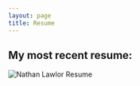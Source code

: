```yaml
---
layout: page
title: Resume
---
```


## My most recent resume:
![][res]

[res]: https://github.com/nlawlor/nlawlor.github.io/blob/master/img/Nathan_Lawlor_Resume_July_2018.jpg "Nathan Lawlor Resume"
